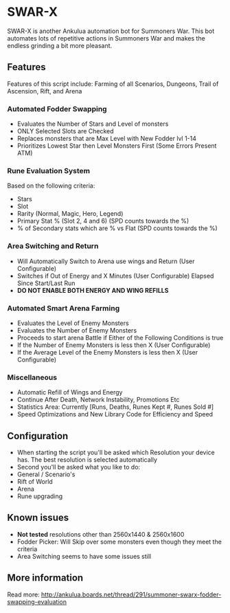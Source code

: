 # SWAR-X

SWAR-X is another Ankulua automation bot for Summoners War. This bot automates lots of repetitive actions in Summoners War and makes the endless grinding a bit more pleasant.

## Features
Features of this script include: Farming of all Scenarios, Dungeons, Trail of Ascension, Rift, and Arena

### Automated Fodder Swapping
* Evaluates the Number of Stars and Level of monsters
* ONLY Selected Slots are Checked
* Replaces monsters that are Max Level with New Fodder lvl 1-14
* Prioritizes Lowest Star then Level Monsters First (Some Errors Present ATM)

### Rune Evaluation System
Based on the following criteria:

* Stars
* Slot
* Rarity (Normal, Magic, Hero, Legend)
* Primary Stat % (Slot 2, 4 and 6) (SPD counts towards the %)
* % of Secondary stats which are % vs Flat (SPD counts towards the %)

### Area Switching and Return
* Will Automatically Switch to Arena use wings and Return (User Configurable)
* Switches if Out of Energy and X Minutes (User Configurable) Elapsed Since Start/Last Run
* **DO NOT ENABLE BOTH ENERGY AND WING REFILLS**

### Automated **Smart** Arena Farming
* Evaluates the Level of Enemy Monsters
* Evaluates the Number of Enemy Monsters
* Proceeds to start arena Battle if Either of the Following Conditions is true
* If the Number of Enemy Monsters is less then X (User Configurable)
* If the Average Level of the Enemy Monsters is less then X (User Configurable)

### Miscellaneous
* Automatic Refill of Wings and Energy
* Continue After Death, Network Instability, Promotions Etc
* Statistics Area: Currently [Runs, Deaths, Runes Kept #, Runes Sold #]
* Speed Optimizations and New Library Code for Efficiency and Speed

## Configuration
* When starting the script you'll be asked which Resolution your device has. The best resolution is selected automatically
* Second you'll be asked what you like to do:
 * General / Scenario's
 * Rift of World
 * Arena
 * Rune upgrading

## Known issues
* **Not tested** resolutions other than 2560x1440 & 2560x1600
* Fodder Picker: Will Skip over some monsters even though they meet the criteria
* Area Switching seems to have some issues still

## More information
Read more: http://ankulua.boards.net/thread/291/summoner-swarx-fodder-swapping-evaluation